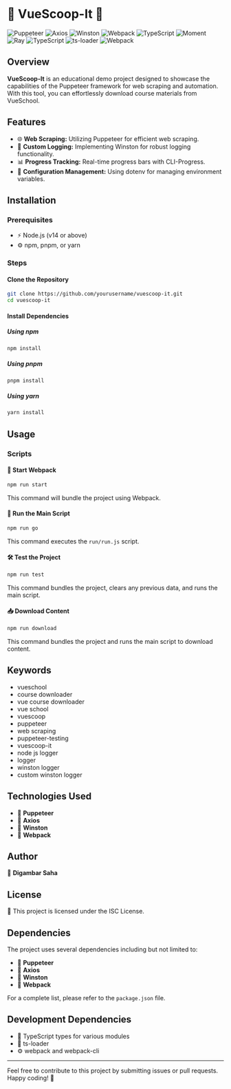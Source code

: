 # 🌟 VueScoop-It 🌟
![Puppeteer](https://img.shields.io/badge/Puppeteer-40B5A4?logo=puppeteer&logoColor=white&style=flat)
![Axios](https://img.shields.io/badge/Axios-671DDF?logo=axios&logoColor=white&style=flat)
![Winston](https://img.shields.io/badge/Winston-000000?logo=winston&logoColor=white&style=flat)
![Webpack](https://img.shields.io/badge/Webpack-8DD6F9?logo=webpack&logoColor=black&style=flat)
![TypeScript](https://img.shields.io/badge/TypeScript-007ACC?logo=typescript&logoColor=white&style=flat)
![Moment](https://img.shields.io/badge/Moment.js-2D3E50?logo=javascript&logoColor=white&style=flat)
![Ray](https://img.shields.io/badge/Ray-FFCC00?logo=ray&logoColor=black&style=flat)
![TypeScript](https://img.shields.io/badge/TypeScript-007ACC?logo=typescript&logoColor=white&style=flat)
![ts-loader](https://img.shields.io/badge/ts--loader-blue?logo=typescript&logoColor=white&style=flat)
![Webpack](https://img.shields.io/badge/Webpack-8DD6F9?logo=webpack&logoColor=black&style=flat)


## Overview
**VueScoop-It** is an educational demo project designed to showcase the capabilities of the Puppeteer framework for web scraping and automation. With this tool, you can effortlessly download course materials from VueSchool.

## Features
- 🌐 **Web Scraping:** Utilizing Puppeteer for efficient web scraping.
- 📜 **Custom Logging:** Implementing Winston for robust logging functionality.
- 📊 **Progress Tracking:** Real-time progress bars with CLI-Progress.
- 🔧 **Configuration Management:** Using dotenv for managing environment variables.

## Installation

### Prerequisites
- ⚡ Node.js (v14 or above)
- ⚙️ npm, pnpm, or yarn

### Steps

#### Clone the Repository
```bash
git clone https://github.com/yourusername/vuescoop-it.git
cd vuescoop-it
```

#### Install Dependencies

##### Using npm
```bash
npm install
```

##### Using pnpm
```bash
pnpm install
```

##### Using yarn
```bash
yarn install
```

## Usage

### Scripts

#### 🚀 Start Webpack
```bash
npm run start
```
This command will bundle the project using Webpack.

#### 🏃 Run the Main Script
```bash
npm run go
```
This command executes the `run/run.js` script.

#### 🛠️ Test the Project
```bash
npm run test
```
This command bundles the project, clears any previous data, and runs the main script.

#### 📥 Download Content
```bash
npm run download
```
This command bundles the project and runs the main script to download content.

## Keywords
- vueschool
- course downloader
- vue course downloader
- vue school
- vuescoop
- puppeteer
- web scraping
- puppeteer-testing
- vuescoop-it
- node js logger
- logger
- winston logger
- custom winston logger

## Technologies Used
- 🚀 **Puppeteer**
- 📡 **Axios**
- 📝 **Winston**
- 💼 **Webpack**

## Author
👤 **Digambar Saha**

## License
📄 This project is licensed under the ISC License.

## Dependencies
The project uses several dependencies including but not limited to:
- 🚀 **Puppeteer**
- 📡 **Axios**
- 📝 **Winston**
- 💼 **Webpack**

For a complete list, please refer to the `package.json` file.

## Development Dependencies
- 🔄 TypeScript types for various modules
- 🔨 ts-loader
- ⚙️ webpack and webpack-cli

---

Feel free to contribute to this project by submitting issues or pull requests. Happy coding! 🎉